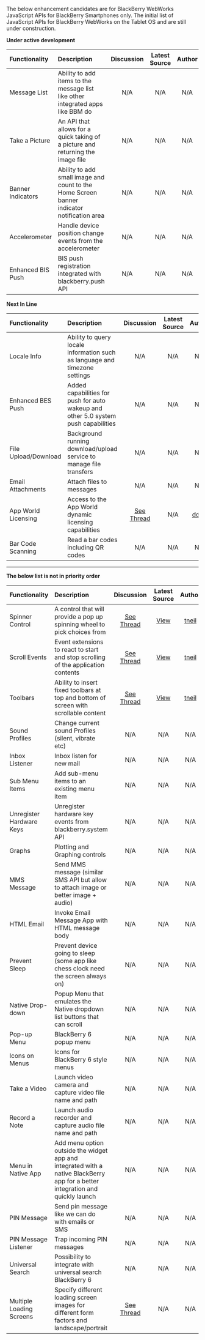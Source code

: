 The below enhancement candidates are for BlackBerry WebWorks JavaScript APIs for BlackBerry Smartphones only.  The initial list of JavaScript APIs for BlackBerry WebWorks on the Tablet OS and are still under construction.

**Under active development**

 Functionality | Description | Discussion | Latest Source | Author 
:------------|:------------|:------------:|:-----------:|:------------:
 Message List | Ability to add items to the message list like other integrated apps like BBM do | N/A | N/A  | N/A 
 Take a Picture | An API that allows for a quick taking of a picture and returning the image file | N/A | N/A  | N/A 
 Banner Indicators | Ability to add small image and count to the Home Screen banner indicator notification area  | N/A | N/A  | N/A 
 Accelerometer  | Handle device position change events from the accelerometer | N/A | N/A  | N/A 
 Enhanced BIS Push | BIS push registration integrated with blackberry.push API | N/A | N/A  | N/A 

**Next In Line**

 Functionality | Description | Discussion | Latest Source | Author 
:------------|:------------|:------------:|:-----------:|:------------:
 Locale Info | Ability to query locale information such as language and timezone settings | N/A | N/A  | N/A 
 Enhanced BES Push | Added capabilities for push for auto wakeup and other 5.0 system push capabilities | N/A | N/A  | N/A 
 File Upload/Download  | Background running download/upload service to manage file transfers | N/A | N/A  | N/A 
 Email Attachments | Attach files to messages | N/A | N/A  | N/A 
 App World Licensing | Access to the App World dynamic licensing capabilities | [See Thread](http://supportforums.blackberry.com/t5/BlackBerry-WebWorks/API-Licence-key/td-p/826067) | N/A  | [ddluk](https://github.com/ddluk) 
 Bar Code Scanning | Read a bar codes including QR codes | N/A | N/A  | N/A 
***


**The below list is not in priority order**

 Functionality | Description | Discussion | Latest Source | Author 
:------------|:------------|:------------:|:-----------:|:------------:
 Spinner Control | A control that will provide a pop up spinning wheel to pick choices from | [See Thread](http://supportforums.blackberry.com/t5/BlackBerry-WebWorks/API-Candidate-Spinner-Control/td-p/634388) | [View](https://github.com/tneil/WebWorks/tree/master/api/ui/Spinner/) | [tneil](https://github.com/tneil) 
Scroll Events | Event extensions to react to start and stop scrolling of the application contents | [See Thread](http://supportforums.blackberry.com/t5/BlackBerry-WebWorks/API-Candidate-Scroll-Events/td-p/643919) | [View](https://github.com/tneil/WebWorks/tree/master/api/ui/event/) | [tneil](https://github.com/tneil)  
 Toolbars | Ability to insert fixed toolbars at top and bottom of screen with scrollable content | [See Thread](http://supportforums.blackberry.com/t5/Web-Development/Fixed-Position-Toolbars-Example/td-p/643949) | [View](http://supportforums.blackberry.com/t5/Web-Development/Fixed-Position-Toolbars-Example/td-p/643949) | [tneil](https://github.com/tneil)  
 Sound Profiles | Change current sound Profiles (silent, vibrate etc)| N/A | N/A  | N/A 
 Inbox Listener | Inbox listen for new mail | N/A | N/A  | N/A 
 Sub Menu Items | Add sub-menu items to an existing menu item | N/A | N/A  | N/A 
 Unregister Hardware Keys | Unregister hardware key events from blackberry.system API | N/A | N/A  | N/A 
 Graphs | Plotting and Graphing controls | N/A | N/A  | N/A 
 MMS Message | Send MMS message (similar SMS API but allow to attach image or better image + audio) | N/A | N/A  | N/A 
 HTML Email | Invoke Email Message App with HTML message body | N/A | N/A  | N/A 
 Prevent Sleep | Prevent device going to sleep (some app like chess clock need the screen always on) | N/A | N/A  | N/A 
 Native Drop-down | Popup Menu that emulates the Native dropdown list buttons that can scroll  | N/A | N/A  | N/A 
 Pop-up Menu | BlackBerry 6 popup menu  | N/A | N/A  | N/A 
 Icons on Menus | Icons for BlackBerry 6 style menus  | N/A | N/A  | N/A 
 Take a Video | Launch video camera and capture video file name and path | N/A | N/A  | N/A 
 Record a Note | Launch audio recorder and capture audio file name and path | N/A | N/A  | N/A 
 Menu in Native App | Add menu option outside the widget app and integrated with a native BlackBerry app for a better integration and quickly launch | N/A | N/A  | N/A 
 PIN Message | Send pin message like we can do with emails or SMS | N/A | N/A  | N/A 
 PIN Message Listener | Trap incoming PIN messages | N/A | N/A  | N/A 
 Universal Search | Possibility to integrate with universal search BlackBerry 6 | N/A | N/A  | N/A 
Multiple Loading Screens | Specify different loading screen images for different form factors and landscape/portrait | [See Thread](http://supportforums.blackberry.com/t5/BlackBerry-WebWorks/Functionality-Loading-screens-without-images/m-p/659345) | N/A  | N/A 
